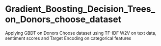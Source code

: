 # Gradient_Boosting_Decision_Trees_on_Donors_choose_dataset
Applying GBDT on Donors Choose dataset using TF-IDF W2V on text data, sentiment scores and Target Encoding on categorical features
